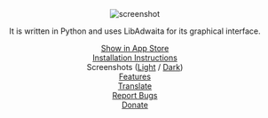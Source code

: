 <center><img alt="screenshot" src="https://github.com/realmazharhussain/gdm-settings/wiki/screenshots/screenshot-1.png"/></center>

<center><p>It is written in Python and uses LibAdwaita for its graphical interface.</p></center>

<center><a href="appstream://io.github.realmazharhussain.GdmSettings">Show in App Store</a></center>
<center><a href="https://github.com/realmazharhussain/gdm-settings/wiki/Installation">Installation Instructions</a></center>
<center>Screenshots (<a href="https://github.com/realmazharhussain/gdm-settings/wiki/Screenshots-(Light)">Light</a> / <a href="https://github.com/realmazharhussain/gdm-settings/wiki/Screenshots-(Dark)">Dark</a>)</center>
<center><a href="https://github.com/realmazharhussain/gdm-settings/wiki/Features">Features</a></center>
<center><a href="https://hosted.weblate.org/engage/gdm-settings">Translate</a></center>
<center><a href="https://github.com/realmazharhussain/gdm-settings/issues/new?assignees=&labels=bug&template=bug_report.yml">Report Bugs</a></center>
<center><a href="https://www.patreon.com/mazharhussain">Donate</a></center>
